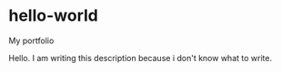 # hello-world
My portfolio

Hello. I am writing this description because i don't know what to write.
